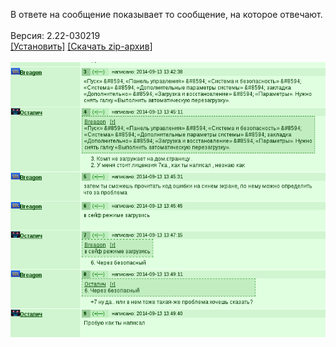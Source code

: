 В ответе на сообщение показывает то сообщение, на которое отвечают.
<br>
<br>
Версия: 2.22-030219
<br>
[[Установить]](https://raw.githubusercontent.com/MyRequiem/comfortablePlayingInGW/master/separatedScripts/ShowInitMessOnForum/showInitMessOnForum.user.js) [[Скачать zip-архив]](https://raw.githubusercontent.com/MyRequiem/comfortablePlayingInGW/master/separatedScripts/ShowInitMessOnForum/showInitMessOnForum.user.js.zip)
<br>
<br>
![ShowInitMessOnForum](https://raw.githubusercontent.com/MyRequiem/comfortablePlayingInGW/master/imgs/ShowInitMessOnForum/screen.png)
<br>
